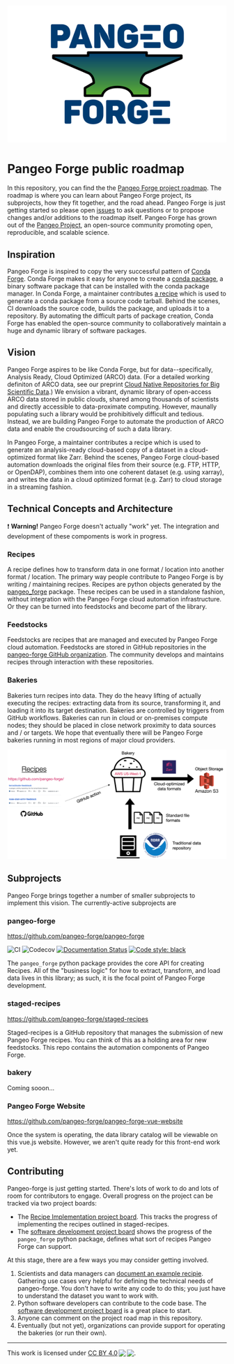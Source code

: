 <p align="center"><img src="pangeo-forge-logo-blue.png" /></p>

# Pangeo Forge public roadmap

In this repository, you can find the the [Pangeo Forge project roadmap](https://github.com/pangeo-forge/roadmap/projects/2).
The roadmap is where you can learn about Pangeo Forge project, its subprojects, how they fit together, and the road ahead.
Pangeo Forge is just getting started so please open [issues](https://github.com/pangeo-forge/roadmap/issues) to ask questions or to propose changes and/or additions to the roadmap itself.
Pangeo Forge has grown out of the [Pangeo Project](http://pangeo.io/), an open-source community promoting open, reproducible, and scalable science. 

## Inspiration

Pangeo Forge is inspired to copy the very successful pattern of [Conda Forge](https://conda-forge.org/).
Conda Forge makes it easy for anyone to create a [conda package](https://docs.conda.io/projects/conda/en/latest/user-guide/concepts/packages.html), a binary software package that can be installed with the conda package manager.
In Conda Forge, a maintainer contributes [a recipe](https://conda-forge.org/#add_recipe) which is used to generate a conda package from a source code tarball. Behind the scenes, CI downloads the source code, builds the package, and uploads it to a repository.
By automating the difficult parts of package creation, Conda Forge has enabled the open-source community to collaboratively maintain a huge and dynamic library of software packages.

## Vision

Pangeo Forge aspires to be like Conda Forge, but for data--specifically, Analysis Ready, Cloud Optimized (ARCO) data.
(For a detailed working definiton of ARCO data, see our preprint [Cloud Native Repositories for Big Scientific Data](https://www.authorea.com/doi/full/10.22541/au.160443768.88917719/v2).)
We envision a vibrant, dynamic library of open-access ARCO data stored in public clouds, shared among thousands of scientists and directly accessible to data-proximate computing.
However, maunally populating such a library would be prohibitively difficult and tedious.
Instead, we are building Pangeo Forge to automate the production of ARCO data and enable the croudsourcing of such a data library.

In Pangeo Forge, a maintainer contributes a recipe which is used to generate an analysis-ready cloud-based copy of a dataset in a cloud-optimized format like Zarr. Behind the scenes, Pangeo Forge cloud-based automation downloads the original files from their source (e.g. FTP, HTTP, or OpenDAP), combines them into one coherent dataset (e.g. using xarray), and writes the data in a cloud optimized format (e.g. Zarr) to cloud storage in a streaming fashion.

## Technical Concepts and Architecture

:exclamation: **Warning!** Pangeo Forge doesn't actually "work" yet. The integration and development of these compoments is work in progress.

### Recipes

A recipe defines how to transform data in one format / location into another format / location.
The primary way people contribute to Pangeo Forge is by writing / maintaining recipes.
Recipes are python objects generated by the [pangeo_forge](https://pangeo-forge.readthedocs.io/en/latest/) package.
These recipes can be used in a standalone fashion, without integration with the Pangeo Forge cloud automation infrastructure.
Or they can be turned into feedstocks and become part of the library.

### Feedstocks

Feedstocks are recipes that are managed and executed by Pangeo Forge cloud automation.
Feedstocks are stored in GitHub repositories in the [pangeo-forge GitHub organization](https://github.com/pangeo-forge/).
The community develops and maintains recipes through interaction with these repositories.

### Bakeries

Bakeries turn recipes into data.
They do the heavy lifting of actually executing the recipes: extracting data from its source, transforming it, and loading it into its target destination.
Bakeries are controlled by triggers from GitHub workflows.
Bakeries can run in cloud or on-premises compute nodes; they should be placed in close network proximity to data sources and / or targets.
We hope that eventually there will be Pangeo Forge bakeries running in most regions of major cloud providers.

![diagram](pangeo-forge-diagram.png)


## Subprojects

Pangeo Forge brings together a number of smaller subprojects to implement this vision.
The currently-active subprojects are

### pangeo-forge

<https://github.com/pangeo-forge/pangeo-forge>

![CI](https://github.com/pangeo-forge/pangeo-forge/workflows/CI/badge.svg)
![Codecov](https://img.shields.io/codecov/c/github/pangeo-forge/pangeo-forge)
[![Documentation Status](https://readthedocs.org/projects/pangeo-forge/badge/?version=latest)](https://pangeo-forge.readthedocs.io/en/latest/?badge=latest)
[![Code style: black](https://img.shields.io/badge/code%20style-black-000000.svg)](https://github.com/psf/black)

The `pangeo_forge` python package provides the core API for creating Recipes.
All of the "business logic" for how to extract, transform, and load data lives in this library; as such, it is the focal point of Pangeo Forge development.

### staged-recipes

<https://github.com/pangeo-forge/staged-recipes>

Staged-recipes is a GitHub repository that manages the submission of new Pangeo Forge recipes.
You can think of this as a holding area for new feedstocks.
This repo contains the automation components of Pangeo Forge.

### bakery

Coming sooon...

### Pangeo Forge Website

<https://github.com/pangeo-forge/pangeo-forge-vue-website>

Once the system is operating, the data library catalog will be viewable on this vue.js website.
However, we aren't quite ready for this front-end work yet.

## Contributing

Pangeo-forge is just getting started. There's lots of work to do and lots of room for contributors to engage.
Overall progress on the project can be tracked via two project boards:
- The [Recipe Implementation project board](https://github.com/pangeo-forge/staged-recipes/projects/1).
  This tracks the progress of implementing the recipes outlined in staged-recipes.
- The [software development project board](https://github.com/orgs/pangeo-forge/projects/1) shows the progress of the `pangeo_forge` python package, defines what sort of recipes Pangeo Forge can support.

At this stage, there are a few ways you may consider getting involved.

1. Scientists and data managers can [document an example recipie](https://github.com/pangeo-forge/staged-recipes/issues/new?assignees=&labels=example&template=example-pipeline.md&title=Example+pipeline+for+%5BDataset+Name%5D). Gathering use cases very helpful for defining the technical needs of pangeo-forge. You don't have to write any code to do this; you just have to understand the dataset you want to work with.
2. Python software developers can contribute to the code base. The [software development project board](https://github.com/orgs/pangeo-forge/projects/1) is a great place to start.
3. Anyone can comment on the project road map in this repository.
4. Eventually (but not yet), organizations can provide support for operating the bakeries (or run their own).

------

<p xmlns:dct="http://purl.org/dc/terms/" xmlns:cc="http://creativecommons.org/ns#" class="license-text">This work is licensed under <a rel="license" href="https://creativecommons.org/licenses/by/4.0">CC BY 4.0<img style="height:22px!important;margin-left:3px;vertical-align:text-bottom;" src="https://mirrors.creativecommons.org/presskit/icons/cc.svg?ref=chooser-v1" /><img style="height:22px!important;margin-left:3px;vertical-align:text-bottom;" src="https://mirrors.creativecommons.org/presskit/icons/by.svg?ref=chooser-v1" /></a>.</p>
